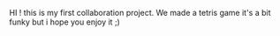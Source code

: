 HI ! this is my first collaboration project. We made a tetris game it's a bit funky but i hope you enjoy it ;)

